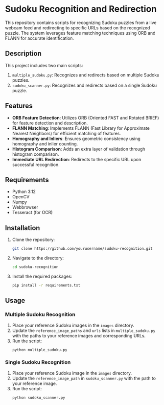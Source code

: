 # Sudoku Recognition and Redirection

This repository contains scripts for recognizing Sudoku puzzles from a live webcam feed and redirecting to specific URLs based on the recognized puzzle. The system leverages feature matching techniques using ORB and FLANN for accurate identification.

## Description

This project includes two main scripts:
1. `multiple_sudoku.py`: Recognizes and redirects based on multiple Sudoku puzzles.
2. `sudoku_scanner.py`: Recognizes and redirects based on a single Sudoku puzzle.

## Features

- **ORB Feature Detection**: Utilizes ORB (Oriented FAST and Rotated BRIEF) for feature detection and description.
- **FLANN Matching**: Implements FLANN (Fast Library for Approximate Nearest Neighbors) for efficient matching of features.
- **Homography and Inliers**: Ensures geometric consistency using homography and inlier counting.
- **Histogram Comparison**: Adds an extra layer of validation through histogram comparison.
- **Immediate URL Redirection**: Redirects to the specific URL upon successful recognition.

## Requirements

- Python 3.12
- OpenCV
- Numpy
- Webbrowser
- Tesseract (for OCR)

## Installation

1. Clone the repository:
    ```bash
    git clone https://github.com/yourusername/sudoku-recognition.git
    ```
2. Navigate to the directory:
    ```bash
    cd sudoku-recognition
    ```
3. Install the required packages:
    ```bash
    pip install -r requirements.txt
    ```

## Usage

### Multiple Sudoku Recognition

1. Place your reference Sudoku images in the `images` directory.
2. Update the `reference_image_paths` and `urls` lists in `multiple_sudoku.py` with the paths to your reference images and corresponding URLs.
3. Run the script:
    ```bash
    python multiple_sudoku.py
    ```

### Single Sudoku Recognition

1. Place your reference Sudoku image in the `images` directory.
2. Update the `reference_image_path` in `sudoku_scanner.py` with the path to your reference image.
3. Run the script:
    ```bash
    python sudoku_scanner.py
    ```
